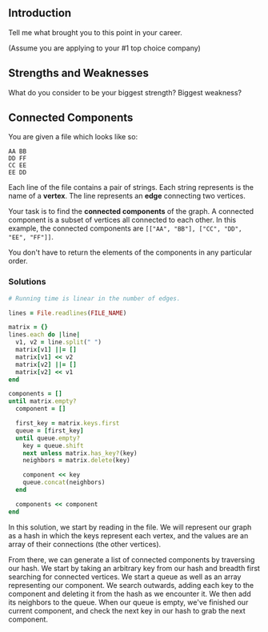 ## Introduction

Tell me what brought you to this point in your career.

(Assume you are applying to your #1 top choice company)

## Strengths and Weaknesses

What do you consider to be your biggest strength?  Biggest weakness?

## Connected Components

You are given a file which looks like so:

```
AA BB
DD FF
CC EE
EE DD
```

Each line of the file contains a pair of strings. Each string
represents is the name of a **vertex**. The line represents an
**edge** connecting two vertices.

Your task is to find the **connected components** of the graph. A
connected component is a subset of vertices all connected to each
other. In this example, the connected components are `[["AA", "BB"],
["CC", "DD", "EE", "FF"]]`.

You don't have to return the elements of the components in any
particular order.

### Solutions

```ruby
# Running time is linear in the number of edges.

lines = File.readlines(FILE_NAME)

matrix = {}
lines.each do |line|
  v1, v2 = line.split(" ")
  matrix[v1] ||= []
  matrix[v1] << v2
  matrix[v2] ||= []
  matrix[v2] << v1
end

components = []
until matrix.empty?
  component = []

  first_key = matrix.keys.first
  queue = [first_key]
  until queue.empty?
    key = queue.shift
    next unless matrix.has_key?(key)
    neighbors = matrix.delete(key)

    component << key
    queue.concat(neighbors)
  end

  components << component
end
```

In this solution, we start by reading in the file. We will represent our graph as a hash in which the keys represent each vertex, and the values are an array of their connections (the other vertices).

From there, we can generate a list of connected components by traversing our hash. We start by taking an arbitrary key from our hash and breadth first searching for connected vertices. We start a queue as well as an array representing our component. We search outwards, adding each key to the component and deleting it from the hash as we encounter it. We then add its neighbors to the queue. When our queue is empty, we've finished our current component, and check the next key in our hash to grab the next component. 
